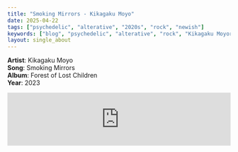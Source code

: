 ```yaml
---
title: "Smoking Mirrors - Kikagaku Moyo"
date: 2025-04-22
tags: ["psychedelic", "alterative", "2020s", "rock", "newish"] 
keywords: ["blog", "psychedelic", "alterative", "rock", "Kikagaku Moyor"] #["indie-rock", "alterative", "rock", "lo-fi", "new", "60s", "70s", "80s", "90s", "2000s", "2010s", "2020s"]
layout: single_about
---
```


**Artist**: Kikagaku Moyo \
**Song**: Smoking Mirrors \
**Album**: Forest of Lost Children \
**Year**: 2023

<iframe style="border: 0; width: 100%; height: 120px;" src="https://bandcamp.com/EmbeddedPlayer/album=1920871528/size=large/bgcol=ffffff/linkcol=0687f5/tracklist=false/artwork=small/track=2947541976/transparent=true/" seamless><a href="https://kikagakumoyoggb.bandcamp.com/album/forest-of-lost-children">Forest of Lost Children by Kikagaku Moyo/幾何学模様</a></iframe>